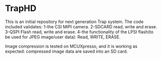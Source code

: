 # TrapHD
This is an initial repository for next generation Trap system. The code included validates:
1-the CSI MIPI camera. 
2-SDCARD read, write and erase.
3-QSPI Flash read, write and erase.
4-the functionality of the LPSI flash(to be used for JPEG image/user data): Read, WRITE, ERASE.

Image compression is tested on MCUXpresso, and it is working as expected: compressed image data are saved into an SD card.
